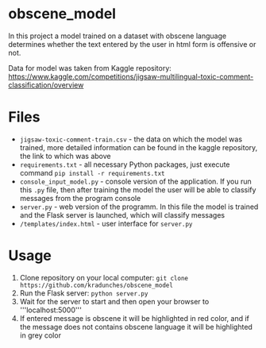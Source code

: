 # obscene_model
In this project a model trained on a dataset with obscene language determines whether the text entered by the user in html form is offensive or not.

Data for model was taken from Kaggle repository:
https://www.kaggle.com/competitions/jigsaw-multilingual-toxic-comment-classification/overview

# Files
+ ```jigsaw-toxic-comment-train.csv``` - the data on which the model was trained, more detailed information can be found in the kaggle repository, the link to which was above
+ ```requirements.txt``` - all necessary Python packages, just execute command ```pip install -r requirements.txt```
+ ```console_input_model.py``` - console version of the application. If you run this ```.py``` file, then after training the model the user will be able to classify messages from the program console
+ ```server.py``` - web version of the programm. In this file the model is trained and the Flask server is launched, which will classify messages
+ ```/templates/index.html``` - user interface for ```server.py```

# Usage
1. Clone repository on your local computer: ```git clone https://github.com/kradunches/obscene_model```
2. Run the Flask server: ```python server.py```
3. Wait for the server to start and then open your browser to '''localhost:5000'''
4. If entered message is obscene it will be highlighted in red color, and if the message does not contains obscene language it will be highlighted in grey color
